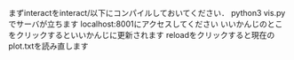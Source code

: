 まずinteractをinteract/以下にコンパイルしておいてください．
python3 vis.py でサーバが立ちます
localhost:8001にアクセスしてください
いいかんじのとこをクリックするといいかんじに更新されます
reloadをクリックすると現在のplot.txtを読み直します
